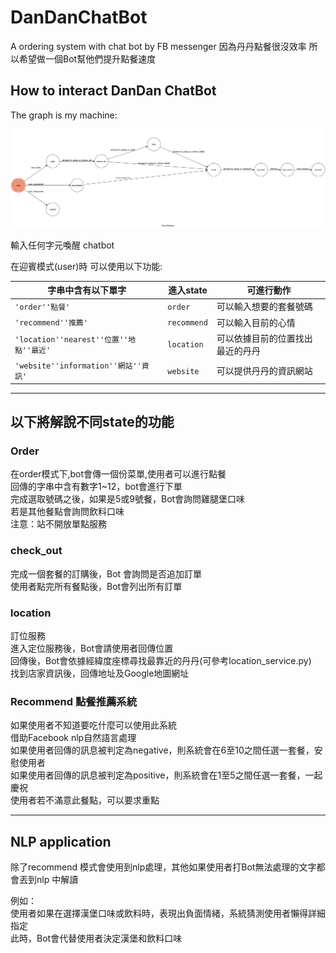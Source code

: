 # DanDanChatBot
A ordering system with chat bot by FB messenger
因為丹丹點餐很沒效率 所以希望做一個Bot幫他們提升點餐速度


## How to interact DanDan ChatBot
The graph is my machine:

![state diagram](https://github.com/MarkIChen/DanDanChatBot/blob/master/my_state_diagram.png?raw=true)

輸入任何字元喚醒 chatbot 

在迎賓模式(user)時 可以使用以下功能:

|字串中含有以下單字                        |進入state      |可進行動作                   |
|---------------------------------------|--------------|----------------------------|
|`'order''點餐'`                         |`order`       |可以輸入想要的套餐號碼         |
|`'recommend''推薦'`                     |`recommend`   |可以輸入目前的心情            |
|`'location''nearest''位置''地點''最近'`  |`location`    |可以依據目前的位置找出最近的丹丹 |
|`'website''information''網站''資訊'`    |`website`     |可以提供丹丹的資訊網站          |

***
## 以下將解說不同state的功能

### Order
在order模式下,bot會傳一個份菜單,使用者可以進行點餐  
回傳的字串中含有數字1~12，bot會進行下單  
完成選取號碼之後，如果是5或9號餐，Bot會詢問雞腿堡口味  
若是其他餐點會詢問飲料口味  
注意：站不開放單點服務  

### check_out
完成一個套餐的訂購後，Bot 會詢問是否追加訂單  
使用者點完所有餐點後，Bot會列出所有訂單  

### location
訂位服務  
進入定位服務後，Bot會請使用者回傳位置  
回傳後，Bot會依據經緯度座標尋找最靠近的丹丹(可參考location_service.py)  
找到店家資訊後，回傳地址及Google地圖網址  

### Recommend 點餐推薦系統
如果使用者不知道要吃什麼可以使用此系統  
借助Facebook nlp自然語言處理  
如果使用者回傳的訊息被判定為negative，則系統會在6至10之間任選一套餐，安慰使用者  
如果使用者回傳的訊息被判定為positive，則系統會在1至5之間任選一套餐，一起慶祝  
使用者若不滿意此餐點，可以要求重點  

***
## NLP application
除了recommend 模式會使用到nlp處理，其他如果使用者打Bot無法處理的文字都會丟到nlp 中解讀  
  
例如：  
    使用者如果在選擇漢堡口味或飲料時，表現出負面情緒，系統猜測使用者懶得詳細指定  
    此時，Bot會代替使用者決定漢堡和飲料口味  
